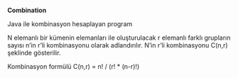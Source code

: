 **Combination**


Java ile kombinasyon hesaplayan program


N elemanlı bir kümenin elemanları ile oluşturulacak r elemanlı farklı grupların sayısı n’in r’li kombinasyonu olarak adlandırılır. N’in r’li kombinasyonu C(n,r) şeklinde gösterilir.

Kombinasyon formülü
C(n,r) = n! / (r! * (n-r)!)